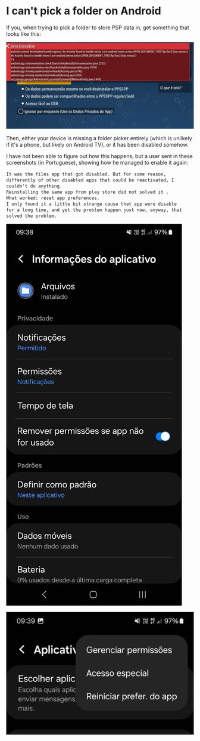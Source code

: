 # I can't pick a folder on Android

If you, when trying to pick a folder to store PSP data in, get something that looks like this:

![Big red Java exception](/static/img/cant_pick_folder/exception.jpg)

Then, either your device is missing a folder picker entirely (which is unlikely if it's a phone, but likely on Android TV), or it has been disabled somehow.

I have not been able to figure out how this happens, but a user sent in these screenshots (in Portuguese), showing how he managed to enable it again:

    It was the files app that got disabled. But for some reason,
    differently of other disabled apps that could be reactivated, I
    couldn't do anything.
    Reinstalling the same app from play store did not solved it .
    What worked: reset app preferences.
    I only found it a little bit strange cause that app were disable
    for a long time, and yet the problem happen just now, anyway, that
    solved the problem.

![Settings screen 1](/static/img/cant_pick_folder/settings1.jpg)

![Settings screen 2](/static/img/cant_pick_folder/settings2.jpg)
